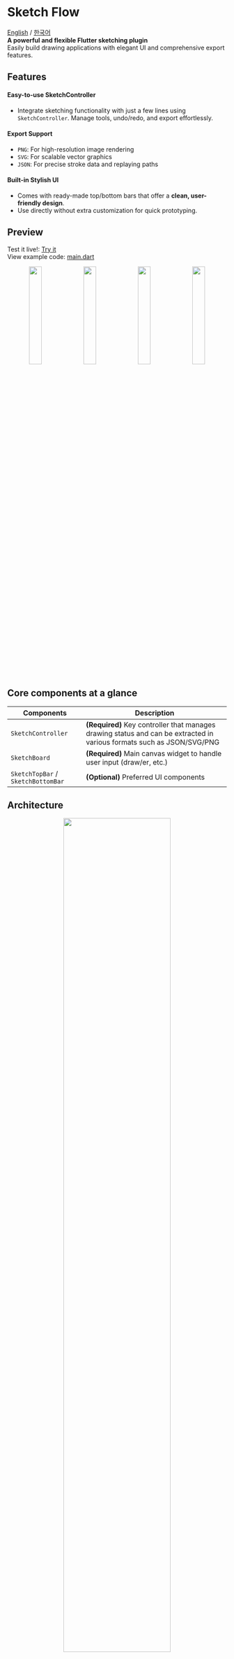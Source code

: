 # Sketch Flow
[English](https://github.com/JunYeong0314/sketch_flow/edit/main/README.md) / [한국어](https://github.com/JunYeong0314/sketch_flow/blob/main/README-KO.md)  
**A powerful and flexible Flutter sketching plugin**  
Easily build drawing applications with elegant UI and comprehensive export features.



## Features

#### Easy-to-use SketchController  
  - Integrate sketching functionality with just a few lines using `SketchController`. Manage tools, undo/redo, and export effortlessly.

#### Export Support
- `PNG`: For high-resolution image rendering
- `SVG`: For scalable vector graphics
- `JSON`: For precise stroke data and replaying paths

#### Built-in Stylish UI
- Comes with ready-made top/bottom bars that offer a **clean, user-friendly design**.
- Use directly without extra customization for quick prototyping.

## Preview  
Test it live!: [Try it](https://fasoo-digitalpage.github.io/sketch_flow/)  
View example code: [main.dart](https://github.com/fasoo-digitalpage/sketch_flow/blob/main/example/lib/main.dart)

<p align="center">

<img width = "24%" src='https://github.com/user-attachments/assets/92eff9fe-c1f0-435a-970a-b0bf78f24b34' border='0'>
<img width = "24%" src='https://github.com/user-attachments/assets/22cbdbbd-86e8-47a7-9880-2d48bbdb0e0f' border='0'>
<img width = "24%" src='https://github.com/user-attachments/assets/d455aa41-d42c-456f-9011-fdc03e279aa7' border='0'>
<img width = "24%" src='https://github.com/user-attachments/assets/81e68979-80dc-4b7e-88b2-12fe60c66435' border='0'>
</p>

## Core components at a glance
| Components                              | Description                                                        |
| ---------------------------------- | --------------------------------------------------------- |
| `SketchController`                 | **(Required)** Key controller that manages drawing status and can be extracted in various formats such as JSON/SVG/PNG |
| `SketchBoard`                      | **(Required)** Main canvas widget to handle user input (draw/er, etc.)                         |
| `SketchTopBar` / `SketchBottomBar` | **(Optional)** Preferred UI components                             |

## Architecture

<p align="center">
<img width = "70%" src='https://github.com/user-attachments/assets/248da299-3e7b-4585-b7f0-f534daa731e4' border='0'>
</p>

## How to Use `sketch_flow`
#### Install the package
- Add this to your `pubspec.yaml`:
```dart
dependencies:
  sketch_flow: ^latest_version
```

#### `SketchController` and `SketchBoard`
- SketchController is a key class that manages drawing data.  
By passing this controller to SketchBoard, you can process user input, extract or reload the information you need.
```dart
final SketchController _controller = SketchController();
```

- And if you want to extract images with PNG or save the screen, you need to set GlobalKey on SketchBoard.  
This key is internally connected to RepaintBoundary and is used to capture images.
```dart
final GlobalKey _repaintKey = GlobalKey();
```

- After this definition, pass it along to `SketchBoard`:
```dart
SketchBoard(
  controller: _controller,
  repaintKey: _repaintKey,
)
```
#### (Optional) Use `SketchTopBar` and `SketchBottomBar`  
- It's easy to use, and you can customize it in your own style through a variety of parameters.
```dart
Scaffold(
  appBar: SketchTopBar(controller: _controller),
  body: SketchBoard(controller: _controller),
  bottomNavigationBar: SketchBottomBar(controller: _sketchController),
)
```
> 💡 Of course, you can freely configure the UI.  
> If you connect the Sketch Controller properly, you can design the UI any way you want without the top and bottom bars.

## Export & Import Drawings
#### JSON (Serialization / Deserialization)
- You can easily **serialize (export)** your sketch data to JSON and **deserialize (import)** it back using the controller:
```dart
final json = _controller.toJson(); // Serialization

_controller.fromJson(json: json); // Deserialization
```
#### PNG
- You can easily export your drawing as a PNG using `SketchController`.  
Customize the image resolution with the `pixelRatio` parameter:
```dart
final Uint8List? image = await _controller.extractPNG(
  repaintKey: _repaintKey,
  pixelRatio: 2.0, // Customize resolution
);
```
#### SVG
- Easily export your drawing as an SVG with `SketchController`.  
You can define the canvas width and height to match your needs.
```dart
final String svgCode = await _controller.extractSVG(
  width: 300.0, // Define canvas width
  height: 400.0, // Define canvas height
);
```

## Tools Overview
| Tool Type   | Description                                                                                      |
| ----------- | ------------------------------------------------------------------------------------------------ |
| **Move**    | Enables panning and zooming of the canvas without affecting the drawings.                        |
| **Pencil**  | Draws a continuous line based on user input. Configurable stroke thickness, color, and opacity.  |
| **Brush**   | Simulates a brush-like stroke with smooth edges. Supports color and thickness customization.     |
| **Highlighter**  | 	Draws semi-transparent strokes resembling a highlighter. Comes with predefined low opacity and medium thickness to simulate real highlighter effects.  |
| **Palette** | Allows users to select colors for drawing tools. |
| **Eraser**  | Erases drawings either by stroke or by area.    |
| **Line**  |   Draws a straight line between the first and last touch point. Line color and thickness are customizable.  |
| **Rectangle**  |  Draws a rectangle defined by the first and last touch points.   |
| **Circle**  | 	Draws a circle or ellipse bounded by the first and last touch points. |




